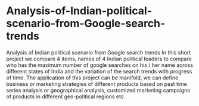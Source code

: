 # Analysis-of-Indian-political-scenario-from-Google-search-trends
Analysis of Indian political scenario from Google search trends
In this short project we compare 4 items, names of 4 Indian political leaders to compare who has the maximum number of google searches on his / her name across different states of India and the variation of the search trends with progress of time. The application of this project can be manifold, we can define business or marketing strategies of different products based on past time series analysis or geographical analysis, customized marketing campaigns of products in different geo-political regions etc.
